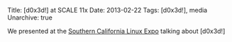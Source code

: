 Title: [d0x3d!] at SCALE 11x
Date: 2013-02-22
Tags: [d0x3d!], media
Unarchive: true

We presented at the [Southern California Linux Expo](https://www.socallinuxexpo.org/scale11x/presentations/cybersecurity-education-through-non-digital-games.html) talking about [d0x3d!]